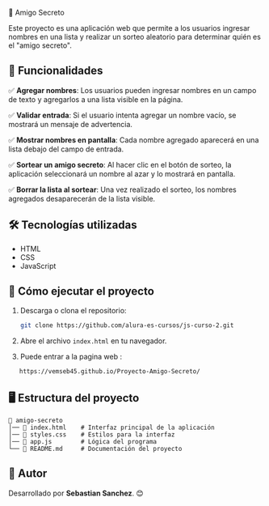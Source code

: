  🎁 Amigo Secreto


Este proyecto es una aplicación web que permite a los usuarios ingresar nombres en una lista y realizar un sorteo aleatorio para determinar quién es el "amigo secreto".

## 📌 Funcionalidades

✅ **Agregar nombres**: Los usuarios pueden ingresar nombres en un campo de texto y agregarlos a una lista visible en la página.

✅ **Validar entrada**: Si el usuario intenta agregar un nombre vacío, se mostrará un mensaje de advertencia.

✅ **Mostrar nombres en pantalla**: Cada nombre agregado aparecerá en una lista debajo del campo de entrada.

✅ **Sortear un amigo secreto**: Al hacer clic en el botón de sorteo, la aplicación seleccionará un nombre al azar y lo mostrará en pantalla.

✅ **Borrar la lista al sortear**: Una vez realizado el sorteo, los nombres agregados desaparecerán de la lista visible.

## 🛠️ Tecnologías utilizadas

- HTML
- CSS
- JavaScript

## 🚀 Cómo ejecutar el proyecto

1. Descarga o clona el repositorio:
   ```bash
   git clone https://github.com/alura-es-cursos/js-curso-2.git
   ```
2. Abre el archivo `index.html` en tu navegador.

3. Puede entrar a la pagina web :
```bash
   https://vemseb45.github.io/Proyecto-Amigo-Secreto/
```

## 🖥️ Estructura del proyecto

```
📂 amigo-secreto
│── 📄 index.html    # Interfaz principal de la aplicación
│── 📄 styles.css    # Estilos para la interfaz
│── 📄 app.js        # Lógica del programa
└── 📄 README.md     # Documentación del proyecto
```

## 📝 Autor
Desarrollado por **Sebastian Sanchez**. 😊
